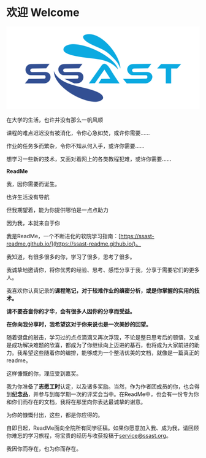 # 欢迎 Welcome

<img src="img/web/logo.jpg" alt="互助文档" style="zoom: 50%;" />

在大学的生活，也许并没有那么一帆风顺

课程的难点迟迟没有被消化，令你心急如焚，或许你需要……

作业的任务多而繁杂，令你不知从何入手，或许你需要……

想学习一些新的技术，又面对着网上的各类教程犯难，或许你需要……

**ReadMe**

我，因你需要而诞生。

也许生活没有导航

但我期望着，能为你提供哪怕是一点点助力

因为我，本就来自于你

 

我是ReadMe，一个不断进化的软院学习指南：[https://ssast-readme.github.io/](https://ssast-readme.github.io/)。

 

我知道，有很多很多的你，学习了很多，思考了很多。

我诚挚地邀请你，将你优秀的经验、思考、感悟分享于我，分享于需要它们的更多人。

我喜欢你认真记录的**课程笔记，对于较难作业的缜密分析，**或是你掌握的**实用的技术。**

**请不要吝啬你的才华，会有很多人因你的分享而受益。**

 

**在你向我分享时，我希望这对于你来说也是一次美妙的回望。**

随着键盘的敲击，学习过的点点滴滴又再次浮现，不论是整日思考后的顿悟，又或是成功解决难题的欣喜，都成为了你继续向上迈进的基石，也将成为大家前进的助力。我希望这些随着你的编排，能够成为一个整洁优美的文档，就像是一篇真正的readme。

 

这样慷慨的你，理应受到嘉奖。

我为你准备了**志愿工时**认定，以及诸多奖励。当然，作为作者团成员的你，也会得到**纪念品**，并参与到每学期一次的评奖会当中。在ReadMe中，也会有一份专为你和你们而存在的文档，我将在那里向你表达最诚挚的谢意。

为你的慷慨付出，这些，都是你应得的。

 

自即日起，ReadMe面向全院所有同学征稿。如果你愿意加入我、成为我，请回顾你难忘的学习旅程，将宝贵的经历与收获投稿于[service@ssast.org](mailto:service@ssast.org)。

 

我因你而存在，也为你而存在。
